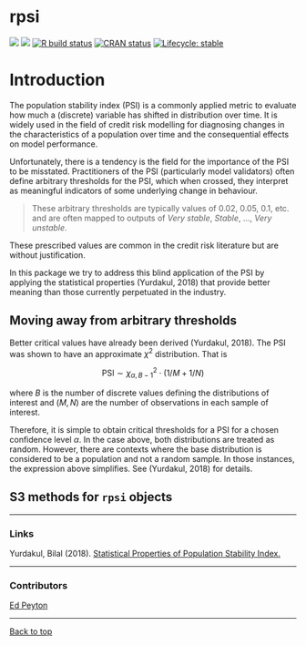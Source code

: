 
<!-- README.md is generated from README.Rmd. Please edit that file -->

# rpsi

[![](https://cranlogs.r-pkg.org/badges/rpsi)](https://cran.r-project.org/package=rpsi)
[![](http://cranlogs.r-pkg.org/badges/grand-total/rpsi)](https://cran.r-project.org/package=rpsi)
[![R build
status](https://github.com/edpeyton/rpsi/workflows/R-CMD-check/badge.svg)](https://github.com/edpeyton/rpsi/actions/)
[![CRAN
status](https://www.r-pkg.org/badges/version/rpsi)](https://CRAN.R-project.org/package=rpsi)
[![Lifecycle:
stable](https://img.shields.io/badge/lifecycle-stable-brightgreen.svg)](https://lifecycle.r-lib.org/articles/stages.html)

# Introduction

The population stability index (PSI) is a commonly applied metric to
evaluate how much a (discrete) variable has shifted in distribution over
time. It is widely used in the field of credit risk modelling for
diagnosing changes in the characteristics of a population over time and
the consequential effects on model performance.

Unfortunately, there is a tendency is the field for the importance of
the PSI to be misstated. Practitioners of the PSI (particularly model
validators) often define arbitrary thresholds for the PSI, which when
crossed, they interpret as meaningful indicators of some underlying
change in behaviour.

> These arbitrary thresholds are typically values of 0.02, 0.05, 0.1, etc. and
> are often mapped to outputs of *Very stable*, *Stable*, …, *Very
> unstable*.

These prescribed values are common in the credit risk literature but are
without justification.

In this package we try to address this blind application of the PSI by applying the statistical properties (Yurdakul, 2018) that
provide better meaning than those currently perpetuated in the industry.

## Moving away from arbitrary thresholds

Better critical values have already been derived (Yurdakul, 2018). The
PSI was shown to have an approximate $\chi^{2}$ distribution. That
is

``` math
\text{PSI}\sim\chi^{2}_{\alpha,B-1}\cdot(1/M+1/N)
```

where $B$ is the number of discrete values defining the distributions of
interest and $(M,N)$ are the number of observations in each sample of
interest.

Therefore, it is simple to obtain critical thresholds for a PSI for a
chosen confidence level $\alpha$. In the case above, both distributions are
treated as random. However, there are contexts where the base
distribution is considered to be a population and not a random sample.
In those instances, the expression above simplifies. See (Yurdakul,
2018) for details.

## S3 methods for `rpsi` objects

------------------------------------------------------------------------

### Links

Yurdakul, Bilal (2018). [Statistical Properties of Population Stability
Index.](https://scholarworks.wmich.edu/cgi/viewcontent.cgi?article=4249&context=dissertations)

------------------------------------------------------------------------

### Contributors

[Ed Peyton](https://github.com/edpeyton)

------------------------------------------------------------------------

<a href="#top">Back to top</a>
